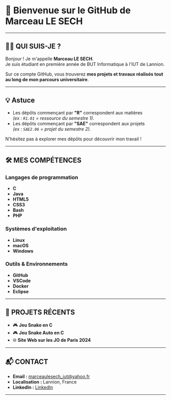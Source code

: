 # 👋 Bienvenue sur le GitHub de Marceau LE SECH 

---

## 🙋‍♂️ QUI SUIS-JE ?

Bonjour ! Je m'appelle **Marceau LE SECH**.  
Je suis étudiant en première année de BUT Informatique à l'IUT de Lannion.

Sur ce compte GitHub, vous trouverez **mes projets et travaux réalisés tout au long de mon parcours universitaire**.

---

## 💡 Astuce

- Les dépôts commençant par **"R"** correspondent aux matières  
  _(ex : `R1.01` = ressource du semestre 1)_.
- Les dépôts commençant par **"SAE"** correspondent aux projets  
  _(ex : `SAE2.06` = projet du semestre 2)_.

N'hésitez pas à explorer mes dépôts pour découvrir mon travail !

---

## 🛠️ MES COMPÉTENCES

### Langages de programmation
- **C**
- **Java**
- **HTML5**
- **CSS3**
- **Bash**
- **PHP**

### Systèmes d'exploitation
- **Linux**
- **macOS**
- **Windows**

### Outils & Environnements
- **GitHub**
- **VSCode**
- **Docker**
- **Eclipse**

---

## 🚀 PROJETS RÉCENTS

- 🎮 **Jeu Snake en C**
- 🎮 **Jeu Snake Auto en C**
- 🌐 **Site Web sur les JO de Paris 2024**

---

## 📬 CONTACT

- **Email :** marceaulesech_iut@yahoo.fr
- **Localisation :** Lannion, France
- **LinkedIn :** [LinkedIn]([https://www.linkedin.com/in/marceau-le-sech-38a60b353/])

---
